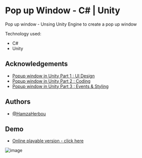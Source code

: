 
# Pop up  Window -   C# | Unity 

Pop up window - Unsing Unity Engine to create a pop up window

Technology used:
- C#
- Unity








## Acknowledgements

 - [Popup window in Unity  Part 1 : UI Design ](https://www.youtube.com/watch?v=ZBxRRAr9hDA)
 - [Popup window in Unity  Part 2 : Coding ](https://www.youtube.com/watch?v=vTMi6hb3QF0)
 - [Popup window in Unity  Part 3 : Events & Styling ](https://www.youtube.com/watch?v=8nGsJUsuP9U)
## Authors

- [@HamzaHerbou](https://www.youtube.com/c/HamzaHerbou/videos)


## Demo

- [Online playable version - click here](https://www.loom.com/share/f3874133565b41949ef7d30c034f1d52)

![image](https://user-images.githubusercontent.com/63982700/172028341-7b174576-7618-496a-851d-a16f36961963.png)




